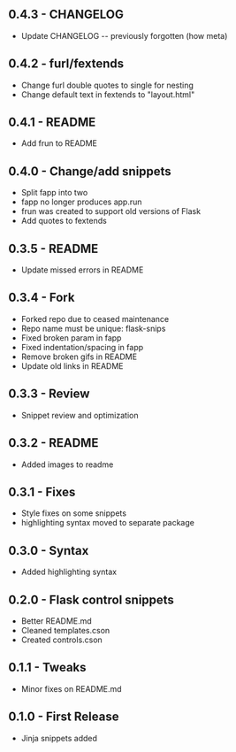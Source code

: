 ## 0.4.3 - CHANGELOG
* Update CHANGELOG -- previously forgotten (how meta)

## 0.4.2 - furl/fextends
* Change furl double quotes to single for nesting
* Change default text in fextends to "layout.html"

## 0.4.1 - README
* Add frun to README

## 0.4.0 - Change/add snippets
* Split fapp into two
* fapp no longer produces app.run
* frun was created to support old versions of Flask
* Add quotes to fextends

## 0.3.5 - README
* Update missed errors in README

## 0.3.4 - Fork
* Forked repo due to ceased maintenance
* Repo name must be unique: flask-snips
* Fixed broken param in fapp
* Fixed indentation/spacing in fapp
* Remove broken gifs in README
* Update old links in README

## 0.3.3 - Review
* Snippet review and optimization

## 0.3.2 - README
* Added images to readme

## 0.3.1 - Fixes
* Style fixes on some snippets
* highlighting syntax moved to separate package

## 0.3.0 - Syntax
* Added highlighting syntax

## 0.2.0 - Flask control snippets
* Better README.md
* Cleaned templates.cson
* Created controls.cson

## 0.1.1 - Tweaks
* Minor fixes on README.md

## 0.1.0 - First Release
* Jinja snippets added

